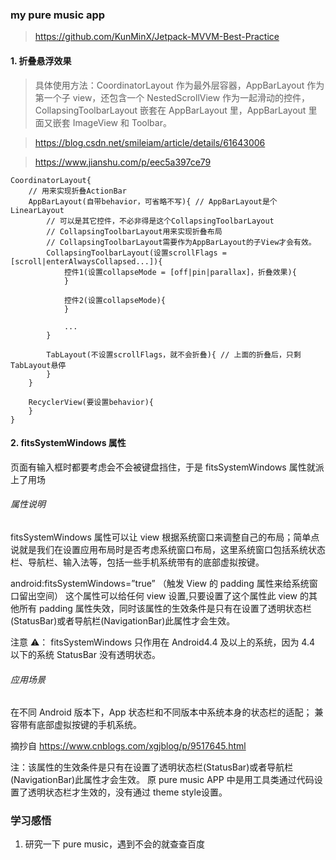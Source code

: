 ### my pure music app

> https://github.com/KunMinX/Jetpack-MVVM-Best-Practice

#### 1. 折叠悬浮效果

> 具体使用方法：CoordinatorLayout 作为最外层容器，AppBarLayout 作为第一个子 view，还包含一个 NestedScrollView 作为一起滑动的控件，CollapsingToolbarLayout 嵌套在 AppBarLayout 里，AppBarLayout 里面又嵌套 ImageView 和 Toolbar。

> https://blog.csdn.net/smileiam/article/details/61643006

> https://www.jianshu.com/p/eec5a397ce79

```
CoordinatorLayout{
    // 用来实现折叠ActionBar
    AppBarLayout(自带behavior，可省略不写){ // AppBarLayout是个LinearLayout
        // 可以是其它控件，不必非得是这个CollapsingToolbarLayout
        // CollapsingToolbarLayout用来实现折叠布局
        // CollapsingToolbarLayout需要作为AppBarLayout的子View才会有效。
        CollapsingToolbarLayout(设置scrollFlags = [scroll|enterAlwaysCollapsed...]){
            控件1(设置collapseMode = [off|pin|parallax]，折叠效果){
            }

            控件2(设置collapseMode){
            }

            ...
        }

        TabLayout(不设置scrollFlags，就不会折叠){ // 上面的折叠后，只剩TabLayout悬停
        }
    }

    RecyclerView(要设置behavior){
    }
}
```

#### 2. fitsSystemWindows 属性

页面有输入框时都要考虑会不会被键盘挡住，于是 fitsSystemWindows 属性就派上了用场

###### 属性说明
fitsSystemWindows 属性可以让 view 根据系统窗口来调整自己的布局；简单点说就是我们在设置应用布局时是否考虑系统窗口布局，这里系统窗口包括系统状态栏、导航栏、输入法等，包括一些手机系统带有的底部虚拟按键。

android:fitsSystemWindows=”true” （触发 View 的 padding 属性来给系统窗口留出空间）
这个属性可以给任何 view 设置,只要设置了这个属性此 view 的其他所有 padding 属性失效，同时该属性的生效条件是只有在设置了透明状态栏(StatusBar)或者导航栏(NavigationBar)此属性才会生效。

注意 ⚠️： fitsSystemWindows 只作用在 Android4.4 及以上的系统，因为 4.4 以下的系统 StatusBar 没有透明状态。

###### 应用场景
在不同 Android 版本下，App 状态栏和不同版本中系统本身的状态栏的适配；
兼容带有底部虚拟按键的手机系统。

摘抄自 https://www.cnblogs.com/xgjblog/p/9517645.html

注：该属性的生效条件是只有在设置了透明状态栏(StatusBar)或者导航栏(NavigationBar)此属性才会生效。
原 pure music APP 中是用工具类通过代码设置了透明状态栏才生效的，没有通过 theme style设置。


### 学习感悟

1. 研究一下 pure music，遇到不会的就查查百度

